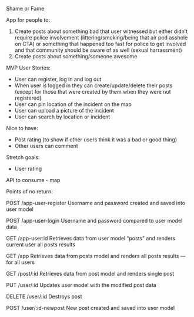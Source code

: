 Shame or Fame

App for people to:
1. Create posts about something bad that user witnessed but either didn’t require police involvement (littering/smoking/being that air pod asshole on CTA) or something that happened too fast for police to get involved and that community should be aware of as well (sexual harrassment) 
2. Create posts about something/someone awesome

MVP
User Stories:
- User can register, log in and log out
- When user is logged in they can create/update/delete their posts (except for those that were created by them when they were not registered)
- User can pin location of the incident on the map
- User can upload a picture of the incident
- User can search by location or incident


Nice to have:
- Post rating (to show if other users think it was a bad or good thing)
- Other users can comment

Stretch goals:
- User rating


API to consume - map


Points of no return:

POST /app-user-register
Username and password created and saved into user model

POST /app-user-login
Username and password compared to user model data

GET /app-user:id
Retrieves data from user model “posts” and renders current user all posts results 

GET /app
Retrieves data from posts model and renders all posts results  — for all users

GET /post/:id
Retrieves data from post model and renders single post

PUT /user/:id
Updates user model with the modified post data

DELETE /user/:id
Destroys post

POST /user/:id-newpost
New post created and saved into user model